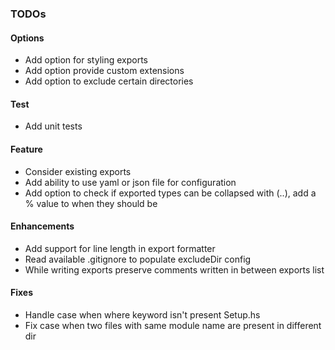 ### TODOs

#### Options
- Add option for styling exports
- Add option provide custom extensions
- Add option to exclude certain directories

#### Test
- Add unit tests

#### Feature
- Consider existing exports
- Add ability to use yaml or json file for configuration
- Add option to check if exported types can be collapsed with (..), add a % value to when they should be

#### Enhancements
- Add support for line length in export formatter
- Read available .gitignore to populate excludeDir config
- While writing exports preserve comments written in between exports list

#### Fixes
- Handle case when where keyword isn't present Setup.hs
- Fix case when two files with same module name are present in different dir
